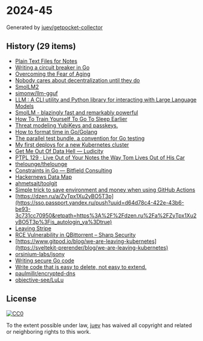 # 2024-45

Generated by [juev/getpocket-collector](https://github.com/juev/getpocket-collector)

## History (29 items)

- [Plain Text Files for Notes](https://ayos.blog/plain-text/)
- [Writing a circuit breaker in Go](https://rednafi.com/go/circuit_breaker/)
- [Overcoming the Fear of Aging](https://zenhabits.net/aging/)
- [Nobody cares about decentralization until they do](https://kyefox.com/nobody-cares-about-decentralization-until-they-do/)
- [SmolLM2](https://simonwillison.net/2024/Nov/2/smollm2/)
- [simonw/llm-gguf](https://github.com/simonw/llm-gguf)
- [LLM : A CLI utility and Python library for interacting with Large Language Models](https://llm.datasette.io/en/stable/)
- [SmolLM - blazingly fast and remarkably powerful](https://huggingface.co/blog/smollm)
- [How To Train Yourself To Go To Sleep Earlier](https://www.sleepfoundation.org/sleep-hygiene/how-to-go-to-sleep-earlier)
- [Threat modeling YubiKeys and passkeys.](https://yawnbox.is/blog/threat-modeling-yubikeys-and-passkeys/)
- [How to format time in Go/Golang](https://www.tural.pro/blogs/how-to-format-time-in-go-golang)
- [The parallel test bundle, a convention for Go testing](https://brandur.org/fragments/parallel-test-bundle)
- [My first deploys for a new Kubernetes cluster](https://xeiaso.net/notes/2024/essential-k8s/)
- [Get Me Out Of Data Hell — Ludicity](https://ludic.mataroa.blog/blog/get-me-out-of-data-hell/)
- [PTPL 129 · Live Out of Your Notes the Way Tom Lives Out of His Car](http://ellanew.com/ptpl/129-live-out-of-your-notes-dash-plus-dot-points)
- [thelounge/thelounge](https://github.com/thelounge/thelounge)
- [Constraints in Go — Bitfield Consulting](https://bitfieldconsulting.com/posts/constraints)
- [Hackernews Data Map](https://lmcinnes.github.io/datamapplot_examples/hackernews/)
- [ahmetsait/toolgit](https://github.com/ahmetsait/toolgit)
- [Simple trick to save environment and money when using GitHub Actions](https://turso.tech/blog/simple-trick-to-save-environment-and-money-when-using-github-actions)
- [https://dzen.ru/a/ZyTpx1Xu2yBO5T3p](https://sso.passport.yandex.ru/push?uuid=d64d78c4-422e-43b6-be93-3c731cc70950&retpath=https%3A%2F%2Fdzen.ru%2Fa%2FZyTpx1Xu2yBO5T3p%3Fis_autologin_ya%3Dtrue)
- [Leaving Stripe](https://jondlm.github.io/website/blog/leaving_stripe/)
- [RCE Vulnerability in QBittorrent – Sharp Security](https://sharpsec.run/rce-vulnerability-in-qbittorrent/)
- [https://www.gitpod.io/blog/we-are-leaving-kubernetes](https://sveltekit-prerender/blog/we-are-leaving-kubernetes)
- [orsinium-labs/jsony](https://github.com/orsinium-labs/jsony)
- [Writing secure Go code](https://jarosz.dev/article/writing-secure-go-code/)
- [Write code that is easy to delete, not easy to extend.](https://programmingisterrible.com/post/139222674273/write-code-that-is-easy-to-delete-not-easy-to)
- [paulmillr/encrypted-dns](https://github.com/paulmillr/encrypted-dns)
- [objective-see/LuLu](https://github.com/objective-see/LuLu)

## License

[![CC0](https://mirrors.creativecommons.org/presskit/buttons/88x31/svg/cc-zero.svg)](https://creativecommons.org/publicdomain/zero/1.0/)

To the extent possible under law, [juev](https://github.com/juev) has waived all copyright and related or neighboring rights to this work.
